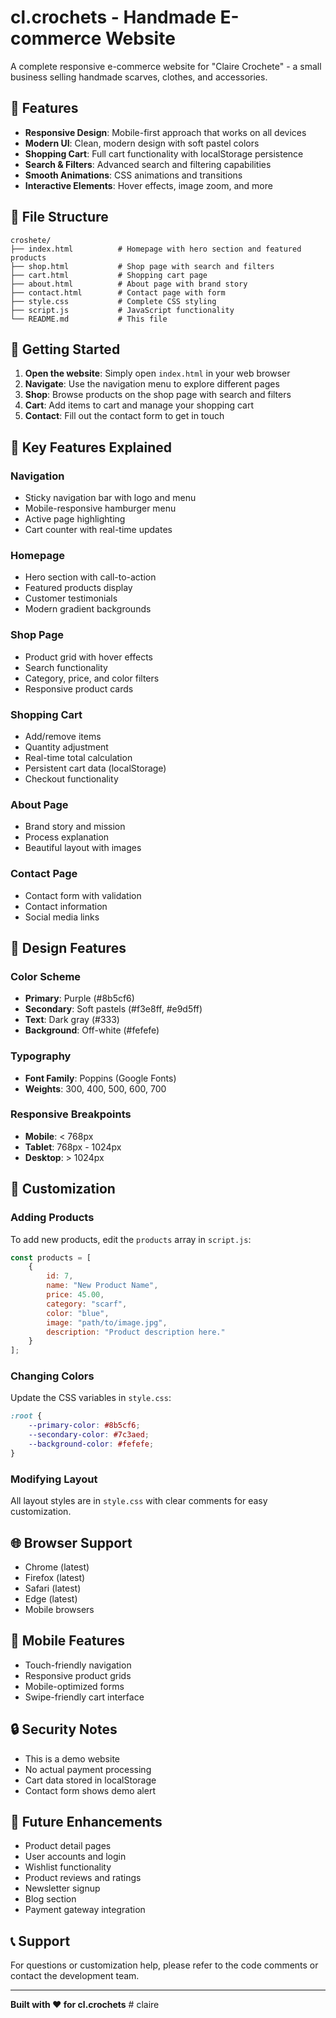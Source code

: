 # cl.crochets - Handmade E-commerce Website

A complete responsive e-commerce website for "Claire Crochete" - a small business selling handmade scarves, clothes, and accessories.

## 🎨 Features

- **Responsive Design**: Mobile-first approach that works on all devices
- **Modern UI**: Clean, modern design with soft pastel colors
- **Shopping Cart**: Full cart functionality with localStorage persistence
- **Search & Filters**: Advanced search and filtering capabilities
- **Smooth Animations**: CSS animations and transitions
- **Interactive Elements**: Hover effects, image zoom, and more

## 📁 File Structure

```
croshete/
├── index.html          # Homepage with hero section and featured products
├── shop.html           # Shop page with search and filters
├── cart.html           # Shopping cart page
├── about.html          # About page with brand story
├── contact.html        # Contact page with form
├── style.css           # Complete CSS styling
├── script.js           # JavaScript functionality
└── README.md           # This file
```

## 🚀 Getting Started

1. **Open the website**: Simply open `index.html` in your web browser
2. **Navigate**: Use the navigation menu to explore different pages
3. **Shop**: Browse products on the shop page with search and filters
4. **Cart**: Add items to cart and manage your shopping cart
5. **Contact**: Fill out the contact form to get in touch

## 🎯 Key Features Explained

### Navigation
- Sticky navigation bar with logo and menu
- Mobile-responsive hamburger menu
- Active page highlighting
- Cart counter with real-time updates

### Homepage
- Hero section with call-to-action
- Featured products display
- Customer testimonials
- Modern gradient backgrounds

### Shop Page
- Product grid with hover effects
- Search functionality
- Category, price, and color filters
- Responsive product cards

### Shopping Cart
- Add/remove items
- Quantity adjustment
- Real-time total calculation
- Persistent cart data (localStorage)
- Checkout functionality

### About Page
- Brand story and mission
- Process explanation
- Beautiful layout with images

### Contact Page
- Contact form with validation
- Contact information
- Social media links

## 🎨 Design Features

### Color Scheme
- **Primary**: Purple (#8b5cf6)
- **Secondary**: Soft pastels (#f3e8ff, #e9d5ff)
- **Text**: Dark gray (#333)
- **Background**: Off-white (#fefefe)

### Typography
- **Font Family**: Poppins (Google Fonts)
- **Weights**: 300, 400, 500, 600, 700

### Responsive Breakpoints
- **Mobile**: < 768px
- **Tablet**: 768px - 1024px
- **Desktop**: > 1024px

## 🔧 Customization

### Adding Products
To add new products, edit the `products` array in `script.js`:

```javascript
const products = [
    {
        id: 7,
        name: "New Product Name",
        price: 45.00,
        category: "scarf",
        color: "blue",
        image: "path/to/image.jpg",
        description: "Product description here."
    }
];
```

### Changing Colors
Update the CSS variables in `style.css`:

```css
:root {
    --primary-color: #8b5cf6;
    --secondary-color: #7c3aed;
    --background-color: #fefefe;
}
```

### Modifying Layout
All layout styles are in `style.css` with clear comments for easy customization.

## 🌐 Browser Support

- Chrome (latest)
- Firefox (latest)
- Safari (latest)
- Edge (latest)
- Mobile browsers

## 📱 Mobile Features

- Touch-friendly navigation
- Responsive product grids
- Mobile-optimized forms
- Swipe-friendly cart interface

## 🔒 Security Notes

- This is a demo website
- No actual payment processing
- Cart data stored in localStorage
- Contact form shows demo alert

## 🎯 Future Enhancements

- Product detail pages
- User accounts and login
- Wishlist functionality
- Product reviews and ratings
- Newsletter signup
- Blog section
- Payment gateway integration

## 📞 Support

For questions or customization help, please refer to the code comments or contact the development team.

---

**Built with ❤️ for cl.crochets** #   c l a i r e  
 